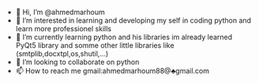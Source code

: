 - 👋 Hi, I’m @ahmedmarhoum
- 👀 I’m interested in learning and developing my self in coding python and learn more professionel skills
- 🌱 I’m currently learning python and his libraries im already learned PyQt5 library and somme other little libraries like (smtplib,docxtpl,os,shutil,...)
- 💞️ I’m looking to collaborate on python
- 📫 How to reach me gmail:ahmedmarhoum88@♣gmail.com

<!---
ahmedmarhoum/ahmedmarhoum is a ✨ pyhtoner✨ 
--->
